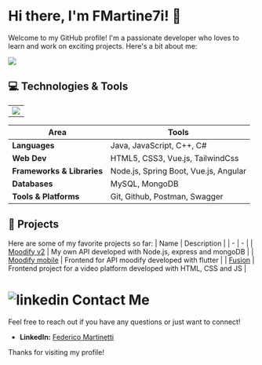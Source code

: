 # Hi there, I'm FMartine7i! 👋

Welcome to my GitHub profile! I'm a passionate developer who loves to learn and work on exciting projects. Here's a bit about me:

<picture>
  <source 
    srcset = "https://github-readme-stats.vercel.app/api?username=FMartine7i&theme=tokyonight&hide_border=true&show_icons=true"
    media = "(prefers-color-scheme: dark)"
    />
  <source 
    srcset = "https://github-readme-stats.vercel.app/api?username=FMartine7i&hide_border=false&show_icons=true"
    media = "(prefers-color-scheme: light), (prefers-color-scheme: no-preference)"
    />
  <img src = "https://github-readme-stats.vercel.app/api?username=FMartine7i&show_icons=true">
</picture>

## 💻 Technologies & Tools
<table>
  <tr border = "none">
    <td>
      <img align = "center" src="https://skillicons.dev/icons?i=idea,visualstudio,cs,cpp,ps,ts,css,vscode,flutter,tailwind,vue,mongodb,spring,nodejs,js,java,postman,html,git,angular,github,mysql&perline=11">
    </td>
  </tr>

| Area | Tools |
| - | - |
| **Languages** | Java, JavaScript, C++, C# |
| **Web Dev** | HTML5, CSS3, Vue.js, TailwindCss |
| **Frameworks & Libraries** | Node.js, Spring Boot, Vue.js, Angular |
| **Databases** | MySQL, MongoDB |
| **Tools & Platforms** | Git, Github, Postman, Swagger |


## 🚀 Projects
Here are some of my favorite projects so far:
| Name | Description |
| - | - |
| [Moodify v2](https://github.com/FMartine7i/Moodify_v2) | My own API developed with Node.js, express and mongoDB |
| [Moodify mobile](https://github.com/FMartine7i/flutter_app_2024) | Frontend for API moodify developed with flutter |
| [Fusion](https://github.com/FMartine7i/Fusion-YouTube-clone) | Frontend project for a video platform developed with HTML, CSS and JS |

# ![linkedin](https://skillicons.dev/icons?i=linkedin) Contact Me
Feel free to reach out if you have any questions or just want to connect!
- **LinkedIn:** [Federico Martinetti](https://www.linkedin.com/in/your-profile)

Thanks for visiting my profile!
